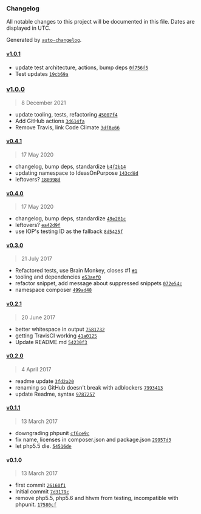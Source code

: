 ### Changelog

All notable changes to this project will be documented in this file. Dates are displayed in UTC.

Generated by [`auto-changelog`](https://github.com/CookPete/auto-changelog).

#### [v1.0.1](https://github.com/ideasonpurpose/wp-google-analytics/compare/v1.0.0...v1.0.1)

- update test architecture, actions, bump deps [`0f756f5`](https://github.com/ideasonpurpose/wp-google-analytics/commit/0f756f51d798defa6f014964be3a378eb699c4d9)
- Test updates [`19cb69a`](https://github.com/ideasonpurpose/wp-google-analytics/commit/19cb69a155b7e32e8677fd003e2a30a7cdca5397)

### [v1.0.0](https://github.com/ideasonpurpose/wp-google-analytics/compare/v0.4.1...v1.0.0)

> 8 December 2021

- update tooling, tests, refactoring [`45007f4`](https://github.com/ideasonpurpose/wp-google-analytics/commit/45007f40de2fe90eb6ca7d5aef21e6a7c2097698)
- Add GitHub actions [`3d614fa`](https://github.com/ideasonpurpose/wp-google-analytics/commit/3d614fa98d97591c08aa96691d8eb9db38ade153)
- Remove Travis, link Code Climate [`3df8e66`](https://github.com/ideasonpurpose/wp-google-analytics/commit/3df8e66143e2b0133f343265d186403da67a9fc2)

#### [v0.4.1](https://github.com/ideasonpurpose/wp-google-analytics/compare/v0.4.0...v0.4.1)

> 17 May 2020

- changelog, bump deps, standardize [`b4f2b14`](https://github.com/ideasonpurpose/wp-google-analytics/commit/b4f2b1419c4c619615e7e6340682c5369e90ec25)
- updating namespace to IdeasOnPurpose [`143cd8d`](https://github.com/ideasonpurpose/wp-google-analytics/commit/143cd8d96eeef0b5f38c05fee61ef4aaa24a39c8)
- leftovers? [`180998d`](https://github.com/ideasonpurpose/wp-google-analytics/commit/180998dc33620f5c67e0bb94f75204689a6a8175)

#### [v0.4.0](https://github.com/ideasonpurpose/wp-google-analytics/compare/v0.3.0...v0.4.0)

> 17 May 2020

- changelog, bump deps, standardize [`49e281c`](https://github.com/ideasonpurpose/wp-google-analytics/commit/49e281c33b2a01801ab61f3cacacfd6e28d6a9e0)
- leftovers? [`ea42d9f`](https://github.com/ideasonpurpose/wp-google-analytics/commit/ea42d9fe6ae80ace264935354aadfddd50c731bc)
- use IOP's testing ID as the fallback [`8d5425f`](https://github.com/ideasonpurpose/wp-google-analytics/commit/8d5425f660d97b5e8ac88189c43a3f4b141464a6)

#### [v0.3.0](https://github.com/ideasonpurpose/wp-google-analytics/compare/v0.2.1...v0.3.0)

> 21 July 2017

- Refactored tests, use Brain Monkey, closes #1 [`#1`](https://github.com/ideasonpurpose/wp-google-analytics/issues/1)
- tooling and dependencies [`e53aef0`](https://github.com/ideasonpurpose/wp-google-analytics/commit/e53aef003d06fa178ecd72084cd1501b77eaaa9f)
- refactor snippet, add message about suppressed snippets [`072e54c`](https://github.com/ideasonpurpose/wp-google-analytics/commit/072e54cc02e286210b7ce49b33f10a309539f696)
- namespace composer [`499ad48`](https://github.com/ideasonpurpose/wp-google-analytics/commit/499ad480a03870aa301db4aeeb422c25985a8cc0)

#### [v0.2.1](https://github.com/ideasonpurpose/wp-google-analytics/compare/v0.2.0...v0.2.1)

> 20 June 2017

- better whitespace in output [`7581732`](https://github.com/ideasonpurpose/wp-google-analytics/commit/7581732742b048c90bde755c8d9cd603ab0cbbbb)
- getting TravisCI working [`41a0125`](https://github.com/ideasonpurpose/wp-google-analytics/commit/41a01255d7ff92fad53df752b0c9a94d44a58631)
- Update README.md [`54230f3`](https://github.com/ideasonpurpose/wp-google-analytics/commit/54230f3aff68c1b9137d806e8667b08c78d70af3)

#### [v0.2.0](https://github.com/ideasonpurpose/wp-google-analytics/compare/v0.1.1...v0.2.0)

> 4 April 2017

- readme update [`3fd2a20`](https://github.com/ideasonpurpose/wp-google-analytics/commit/3fd2a201bfa7dac0868588a83ad6974f235c5e69)
- renaming so GitHub doesn't break with adblockers [`7993413`](https://github.com/ideasonpurpose/wp-google-analytics/commit/79934130e79322e2c690b477c8f4d310078d557f)
- update Readme, syntax [`9787257`](https://github.com/ideasonpurpose/wp-google-analytics/commit/978725756afcdcca6acbd9f3be34e134503b060a)

#### [v0.1.1](https://github.com/ideasonpurpose/wp-google-analytics/compare/v0.1.0...v0.1.1)

> 13 March 2017

- downgrading phpunit [`cf6ce9c`](https://github.com/ideasonpurpose/wp-google-analytics/commit/cf6ce9cde643549f2f9c1fc8b802414e9c7a7fb0)
- fix name, licenses in composer.json and package.json [`29957d3`](https://github.com/ideasonpurpose/wp-google-analytics/commit/29957d3783c396778dbd0c5ae2a9c16bfa16134b)
- let php5.5 die. [`54516de`](https://github.com/ideasonpurpose/wp-google-analytics/commit/54516de15393dfcd5c24d480c0842e728d5f79b1)

#### v0.1.0

> 13 March 2017

- first commit [`26160f1`](https://github.com/ideasonpurpose/wp-google-analytics/commit/26160f150253787383fc00e2b3979921b69efdd0)
- Initial commit [`7d3179c`](https://github.com/ideasonpurpose/wp-google-analytics/commit/7d3179c5fc695c6532261834e3cd64e0cb9d8c88)
- remove php5.5, php5.6 and hhvm from testing, incompatible with phpunit. [`17580cf`](https://github.com/ideasonpurpose/wp-google-analytics/commit/17580cff821587116054dc0b87e689f2fb24c8e7)
